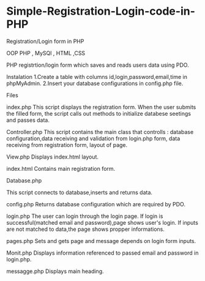# Simple-Registration-Login-code-in-PHP
Registration/Login form in PHP

OOP PHP , MySQl , HTML ,CSS

PHP registrtion/login form which saves and reads users data using PDO. 



Instalation 
1.Create a table with columns id,login,password,email,time in phpMyAdmin.
2.Insert your database configurations in config.php file.


Files

index.php
This script displays the registration form. 
When the user submits the filled form, the script calls out methods to initialize databese seetings and passes data.



Controller.php 
This script contains the main class that controlls : database configuration,data receiving and validation from login.php form,
data receiving from registration form, layout of page.

View.php
Displays index.html layout.

index.html
Contains main registration form.

Database.php

This script connects to database,inserts and returns data.

config.php 
Returns database configuration which are required by PDO.

login.php
The user can login through the login page. If login is successful(matched email and password),page shows user's login.
If inputs are not matched to data,the page shows propper informations.

pages.php
Sets and gets page and message depends on login form inputs.

Monit.php 
Displays information referenced to passed email and password in login.php.

messagge.php
Displays main heading.


















